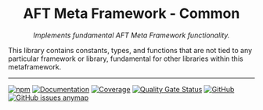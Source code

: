 <h1 align="center">AFT Meta Framework - Common</h1>

<p align="center">
  <em>Implements fundamental AFT Meta Framework functionality.</em>
</p>

This library contains constants, types, and functions that are not tied to any particular framework or library, fundamental for other libraries within this metaframework.

<hr />

[![npm](https://img.shields.io/npm/v/@aft-mf/common?logo=npm&style=flat-square)](https://www.npmjs.com/package/@kuoki/anymap)
[![Documentation](https://img.shields.io/badge/documentation-done-blue?style=flat-square)](https://ricardojbarrios.github.io/kuoki/anymap/)
[![Coverage](https://img.shields.io/sonar/coverage/aft-mf:common/master?server=https%3A%2F%2Fsonarcloud.io&style=flat-square)](https://sonarcloud.io/component_measures?id=aft-mf%3Acommon&metric=coverage&view=list)
[![Quality Gate Status](https://img.shields.io/sonar/quality_gate/aft-mf:common?logo=sonarcloud&server=https%3A%2F%2Fsonarcloud.io&style=flat-square)](https://sonarcloud.io/summary/new_code?id=aft-mf%3Acommon)
[![GitHub](https://img.shields.io/github/license/AMS-AFT/aft-mf?style=flat-square)](https://github.com/AMS-AFT/aft-mf/blob/main/LICENSE.md)
[![GitHub issues anymap](https://img.shields.io/github/issues/AMS-AFT/aft-mf/lib-common?logo=github&label=issues&style=flat-square)](https://github.com/AMS-AFT/aft-mf/labels/lib-common)
